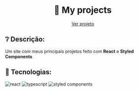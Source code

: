 <h1 align="center"> 📂 My projects</h1>
<p align="center">
  <a href="https://eplay-1-tan.vercel.app/">Ver projeto</a>
</p>


<h2>❔ Descrição:</h2>
Um site com meus principais projetos feito com <strong>React</strong> e <strong>Styled Components</strong>


<h2> 🚀 Tecnologias:</h2>

<div style="display: inline_block">
  <img alt="react" src="https://img.shields.io/badge/React-20232A?style=for-the-badge&logo=react&logoColor=61DAFB" /> 
  <img alt="typescript" src="https://img.shields.io/badge/TypeScript-007ACC?style=for-the-badge&logo=typescript&logoColor=white" />
  <img alt="styled components" src="https://img.shields.io/badge/styled--components-DB7093?style=for-the-badge&logo=styled-components&logoColor=white" />
</div>


